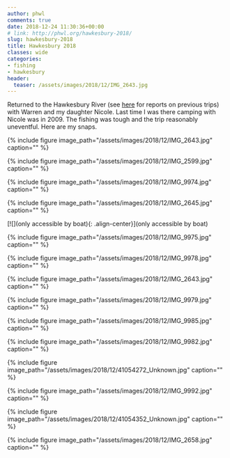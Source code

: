 ```yaml
---
author: phwl
comments: true
date: 2018-12-24 11:30:36+00:00
# link: http://phwl.org/hawkesbury-2018/
slug: hawkesbury-2018
title: Hawkesbury 2018
classes: wide
categories:
- fishing
- hawkesbury
header:
  teaser: /assets/images/2018/12/IMG_2643.jpg
---
```





Returned to the Hawkesbury River (see [here](http://phwl.org/?s=hawkesbury) for reports on previous trips) with Warren and my daughter Nicole. Last time I was there camping with Nicole was in 2009. The fishing was tough and the trip reasonably uneventful. Here are my snaps.





{% include figure image_path="/assets/images/2018/12/IMG_2643.jpg" caption="" %}



<!-- more -->



{% include figure image_path="/assets/images/2018/12/IMG_2599.jpg" caption="" %}



{% include figure image_path="/assets/images/2018/12/IMG_9974.jpg" caption="" %}



{% include figure image_path="/assets/images/2018/12/IMG_2645.jpg" caption="" %}





[![](only accessible by boat){: .align-center}](only accessible by boat)



{% include figure image_path="/assets/images/2018/12/IMG_9975.jpg" caption="" %}



{% include figure image_path="/assets/images/2018/12/IMG_9978.jpg" caption="" %}



{% include figure image_path="/assets/images/2018/12/IMG_2643.jpg" caption="" %}



{% include figure image_path="/assets/images/2018/12/IMG_9979.jpg" caption="" %}



{% include figure image_path="/assets/images/2018/12/IMG_9985.jpg" caption="" %}



{% include figure image_path="/assets/images/2018/12/IMG_9982.jpg" caption="" %}



{% include figure image_path="/assets/images/2018/12/41054272_Unknown.jpg" caption="" %}



{% include figure image_path="/assets/images/2018/12/IMG_9992.jpg" caption="" %}



{% include figure image_path="/assets/images/2018/12/41054352_Unknown.jpg" caption="" %}



{% include figure image_path="/assets/images/2018/12/IMG_2658.jpg" caption="" %}

